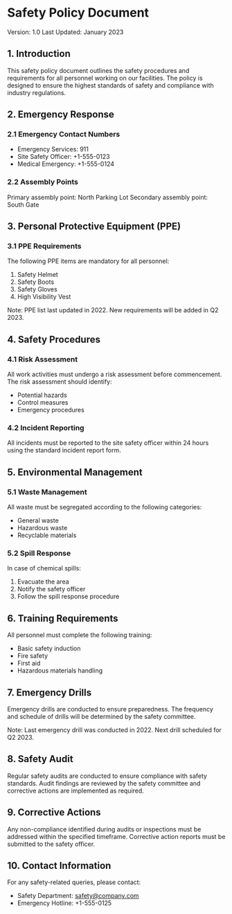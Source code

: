 # Safety Policy Document
Version: 1.0
Last Updated: January 2023

## 1. Introduction
This safety policy document outlines the safety procedures and requirements for all personnel working on our facilities. The policy is designed to ensure the highest standards of safety and compliance with industry regulations.

## 2. Emergency Response
### 2.1 Emergency Contact Numbers
- Emergency Services: 911
- Site Safety Officer: +1-555-0123
- Medical Emergency: +1-555-0124

### 2.2 Assembly Points
Primary assembly point: North Parking Lot
Secondary assembly point: South Gate

## 3. Personal Protective Equipment (PPE)
### 3.1 PPE Requirements
The following PPE items are mandatory for all personnel:

1. Safety Helmet
2. Safety Boots
3. Safety Gloves
4. High Visibility Vest

Note: PPE list last updated in 2022. New requirements will be added in Q2 2023.

## 4. Safety Procedures
### 4.1 Risk Assessment
All work activities must undergo a risk assessment before commencement. The risk assessment should identify:
- Potential hazards
- Control measures
- Emergency procedures

### 4.2 Incident Reporting
All incidents must be reported to the site safety officer within 24 hours using the standard incident report form.

## 5. Environmental Management
### 5.1 Waste Management
All waste must be segregated according to the following categories:
- General waste
- Hazardous waste
- Recyclable materials

### 5.2 Spill Response
In case of chemical spills:
1. Evacuate the area
2. Notify the safety officer
3. Follow the spill response procedure

## 6. Training Requirements
All personnel must complete the following training:
- Basic safety induction
- Fire safety
- First aid
- Hazardous materials handling

## 7. Emergency Drills
Emergency drills are conducted to ensure preparedness. The frequency and schedule of drills will be determined by the safety committee.

Note: Last emergency drill was conducted in 2022. Next drill scheduled for Q2 2023.

## 8. Safety Audit
Regular safety audits are conducted to ensure compliance with safety standards. Audit findings are reviewed by the safety committee and corrective actions are implemented as required.

## 9. Corrective Actions
Any non-compliance identified during audits or inspections must be addressed within the specified timeframe. Corrective action reports must be submitted to the safety officer.

## 10. Contact Information
For any safety-related queries, please contact:
- Safety Department: safety@company.com
- Emergency Hotline: +1-555-0125 